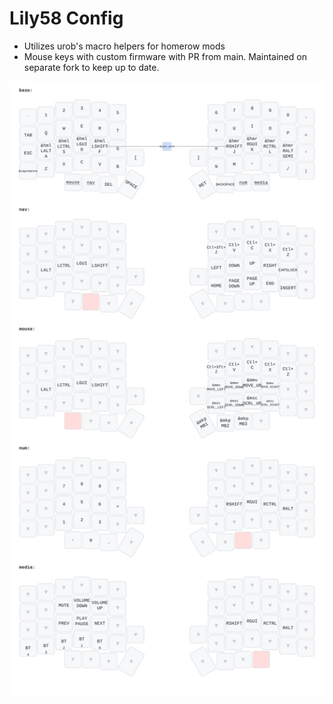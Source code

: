 # Lily58 Config

- Utilizes urob's macro helpers for homerow mods
- Mouse keys with custom firmware with PR from main. Maintained on separate fork to keep up to date.

![keymap](/lily.svg)
